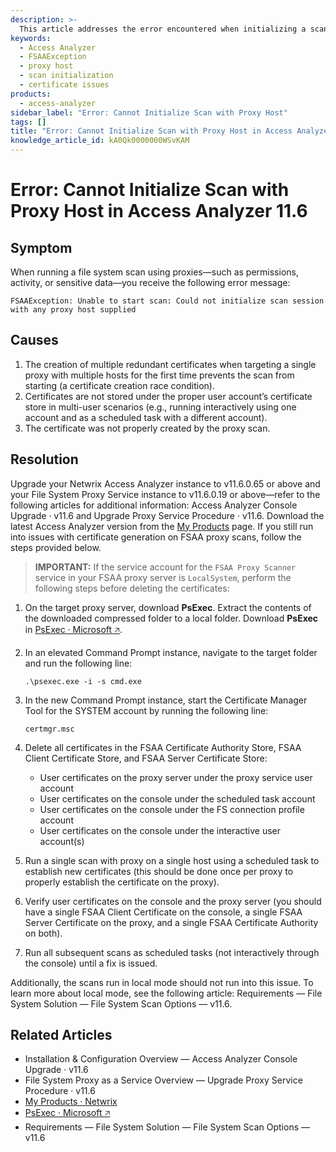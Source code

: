 ```yaml
---
description: >-
  This article addresses the error encountered when initializing a scan with a proxy host in Netwrix Access Analyzer, detailing symptoms, causes, and resolutions.
keywords:
  - Access Analyzer
  - FSAAException
  - proxy host
  - scan initialization
  - certificate issues
products:
  - access-analyzer
sidebar_label: "Error: Cannot Initialize Scan with Proxy Host"
tags: []
title: "Error: Cannot Initialize Scan with Proxy Host in Access Analyzer 11.6"
knowledge_article_id: kA0Qk0000000WSvKAM
---
```


# Error: Cannot Initialize Scan with Proxy Host in Access Analyzer 11.6

## Symptom

When running a file system scan using proxies—such as permissions, activity, or sensitive data—you receive the following error message:

```
FSAAException: Unable to start scan: Could not initialize scan session with any proxy host supplied
```

## Causes

1. The creation of multiple redundant certificates when targeting a single proxy with multiple hosts for the first time prevents the scan from starting (a certificate creation race condition).
2. Certificates are not stored under the proper user account’s certificate store in multi-user scenarios (e.g., running interactively using one account and as a scheduled task with a different account).
3. The certificate was not properly created by the proxy scan.

## Resolution

Upgrade your Netwrix Access Analyzer instance to v11.6.0.65 or above and your File System Proxy Service instance to v11.6.0.19 or above—refer to the following articles for additional information: Access Analyzer Console Upgrade · v11.6 and Upgrade Proxy Service Procedure · v11.6. Download the latest Access Analyzer version from the [My Products](https://www.netwrix.com/my_products.html) page. If you still run into issues with certificate generation on FSAA proxy scans, follow the steps provided below.

> **IMPORTANT:** If the service account for the `FSAA Proxy Scanner` service in your FSAA proxy server is `LocalSystem`, perform the following steps before deleting the certificates:

1. On the target proxy server, download **PsExec**. Extract the contents of the downloaded compressed folder to a local folder. Download **PsExec** in [PsExec · Microsoft 🡥](https://learn.microsoft.com/en-us/sysinternals/downloads/psexec).
2. In an elevated Command Prompt instance, navigate to the target folder and run the following line:

   ```plaintext
   .\psexec.exe -i -s cmd.exe
   ```

3. In the new Command Prompt instance, start the Certificate Manager Tool for the SYSTEM account by running the following line:

   ```plaintext
   certmgr.msc
   ```

4. Delete all certificates in the FSAA Certificate Authority Store, FSAA Client Certificate Store, and FSAA Server Certificate Store:
   - User certificates on the proxy server under the proxy service user account
   - User certificates on the console under the scheduled task account
   - User certificates on the console under the FS connection profile account
   - User certificates on the console under the interactive user account(s)

5. Run a single scan with proxy on a single host using a scheduled task to establish new certificates (this should be done once per proxy to properly establish the certificate on the proxy).
6. Verify user certificates on the console and the proxy server (you should have a single FSAA Client Certificate on the console, a single FSAA Server Certificate on the proxy, and a single FSAA Certificate Authority on both).
7. Run all subsequent scans as scheduled tasks (not interactively through the console) until a fix is issued.

Additionally, the scans run in local mode should not run into this issue. To learn more about local mode, see the following article: Requirements — File System Solution — File System Scan Options — v11.6.

## Related Articles

- Installation & Configuration Overview — Access Analyzer Console Upgrade · v11.6
- File System Proxy as a Service Overview — Upgrade Proxy Service Procedure · v11.6
- [My Products · Netwrix](https://www.netwrix.com/my_products.html)
- [PsExec · Microsoft 🡥](https://learn.microsoft.com/en-us/sysinternals/downloads/psexec)
- Requirements — File System Solution — File System Scan Options — v11.6
